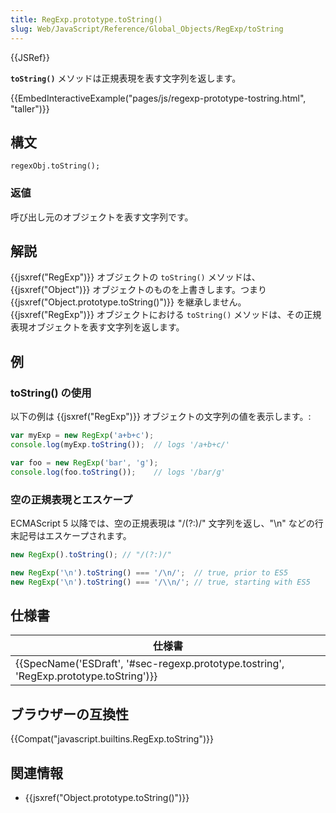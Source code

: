 ```yaml
---
title: RegExp.prototype.toString()
slug: Web/JavaScript/Reference/Global_Objects/RegExp/toString
---
```


{{JSRef}}

**`toString()`** メソッドは正規表現を表す文字列を返します。

{{EmbedInteractiveExample("pages/js/regexp-prototype-tostring.html", "taller")}}

## 構文

```
regexObj.toString();
```

### 返値

呼び出し元のオブジェクトを表す文字列です。

## 解説

{{jsxref("RegExp")}} オブジェクトの `toString()` メソッドは、 {{jsxref("Object")}} オブジェクトのものを上書きします。つまり {{jsxref("Object.prototype.toString()")}} を継承しません。 {{jsxref("RegExp")}} オブジェクトにおける `toString()` メソッドは、その正規表現オブジェクトを表す文字列を返します。

## 例

### toString() の使用

以下の例は {{jsxref("RegExp")}} オブジェクトの文字列の値を表示します。:

```js
var myExp = new RegExp('a+b+c');
console.log(myExp.toString());  // logs '/a+b+c/'

var foo = new RegExp('bar', 'g');
console.log(foo.toString());    // logs '/bar/g'
```

### 空の正規表現とエスケープ

ECMAScript 5 以降では、空の正規表現は "/(?:)/" 文字列を返し、"\n" などの行末記号はエスケープされます。

```js
new RegExp().toString(); // "/(?:)/"

new RegExp('\n').toString() === '/\n/';  // true, prior to ES5
new RegExp('\n').toString() === '/\\n/'; // true, starting with ES5
```

## 仕様書

| 仕様書                                                                                                               |
| -------------------------------------------------------------------------------------------------------------------- |
| {{SpecName('ESDraft', '#sec-regexp.prototype.tostring', 'RegExp.prototype.toString')}} |

## ブラウザーの互換性

{{Compat("javascript.builtins.RegExp.toString")}}

## 関連情報

- {{jsxref("Object.prototype.toString()")}}
